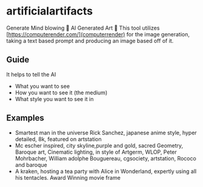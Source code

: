 # artificialartifacts

Generate Mind blowing 🤯 AI Generated Art 🎨
This tool utilizes [https://computerender.com/](computerrender) for the image generation,
taking a text based prompt and producing an image based off of it.

## Guide
It helps to tell the AI
- What you want to see
- How you want to see it (the medium)
- What style you want to see it in

## Examples
- Smartest man in the universe Rick Sanchez, japanese anime style, hyper detailed, 8k, featured on artstation
- Mc escher inspired, city skyline,purple and gold, sacred Geometry, Baroque art, Cinematic lighting, in style of Artgerm, WLOP, Peter Mohrbacher, William adolphe Bouguereau, cgsociety, artstation, Rococo and baroque
- A kraken, hosting a tea party with Alice in Wonderland, expertly using all his tentacles. Award Winning movie frame
